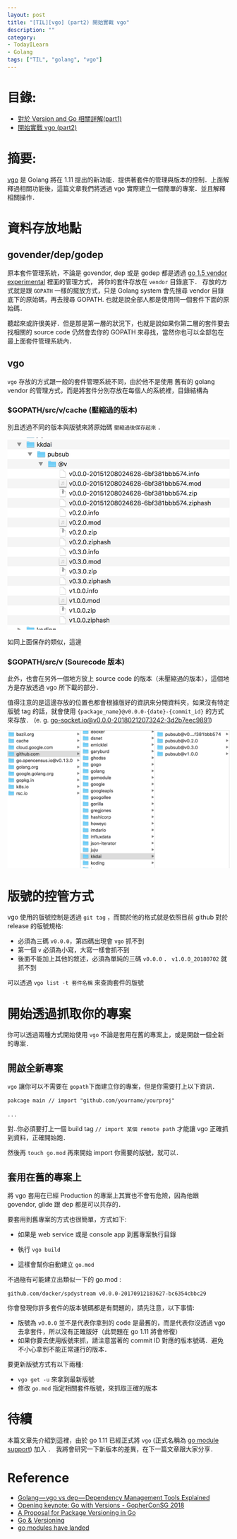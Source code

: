 ```yaml
---
layout: post
title: "[TIL][vgo] (part2) 開始實戰 vgo"
description: ""
category: 
- TodayILearn
- Golang
tags: ["TIL", "golang", "vgo"]
---
```



# 目錄:

- [對於 Version and Go 相關詳解(part1)](http://www.evanlin.com/til-vgo-explain/)
- [開始實戰 vgo (part2)](http://www.evanlin.com/til-practical-in-vgo/)

# 摘要:

 [vgo](https://blog.golang.org/versioning-proposal) 是 Golang 將在 1.11 提出的新功能．提供著套件的管理與版本的控制．上面解釋過相關功能後，這篇文章我們將透過 vgo 實際建立一個簡單的專案．並且解釋相關操作． 

# 資料存放地點

##  govender/dep/godep 

原本套件管理系統，不論是 govendor, dep 或是 godep 都是透過 [go 1.5 vendor experimental](https://github.com/golang/proposal/blob/master/design/25719-go15vendor.md) 裡面的管理方式， 將你的套件存放在 `vendor`  目錄底下． 存放的方式就是跟 `GOPATH` 一樣的擺放方式，只是 Golang system 會先搜尋 vendor 目錄底下的原始碼，再去搜尋 GOPATH. 也就是說全部人都是使用同一個套件下面的原始碼．

聽起來或許很美好．但是那是第一層的狀況下，也就是說如果你第二層的套件要去找相關的 source code 仍然會去你的 GOPATH 來尋找，當然你也可以全部包在最上面套件管理系統內．

## vgo

`vgo` 存放的方式跟一般的套件管理系統不同，由於他不是使用 舊有的 golang vendor 的管理方式，而是將套件分別存放在每個人的系統裡，目錄結構為

### $GOPATH/src/v/cache (壓縮過的版本)

別且透過不同的版本與版號來將原始碼 `壓縮過後保存起來` ．

![](../images/2018/vgo1.png)

如同上面保存的類似，這邊

### $GOPATH/src/v (Sourecode 版本) 

此外，也會在另外一個地方放上 source code 的版本（未壓縮過的版本），這個地方是存放透過 vgo 所下載的部分． 

值得注意的是這邊存放的位置也都會根據版好的資訊來分開資料夾，如果沒有特定版號 tag 的話，就會使用 `{package_name}@v0.0.0-{date}-{commit_id}` 的方式來存放． (e. g. go-socket.io@v0.0.0-20180212073242-3d2b7eec9891)

![](../images/2018/vgo2.png)



# 版號的控管方式

vgo 使用的版號控制是透過 `git tag` ，而關於他的格式就是依照目前 github 對於 release 的版號規格:

- 必須為三碼 `v0.0.0`，第四碼出現會 `vgo` 抓不到
- 第一個 `v` 必須為小寫，大寫一樣會抓不到
- 後面不能加上其他的敘述，必須為單純的三碼 `v0.0.0` ． `v1.0.0_20180702` 就抓不到

可以透過 `vgo list -t 套件名稱` 來查詢套件的版號

# 開始透過抓取你的專案

你可以透過兩種方式開始使用 `vgo` 不論是套用在舊的專案上，或是開啟一個全新的專案．

## 開啟全新專案 

`vgo` 讓你可以不需要在 `gopath`下面建立你的專案，但是你需要打上以下資訊．

```
pakcage main // import "github.com/yourname/yourproj"

...
```

對..你必須要打上一個 build tag `// import 某個 remote path` 才能讓 vgo 正確抓到資料，正確開始跑．

然後再 `touch go.mod` 再來開始 import  你需要的版號，就可以．

## 套用在舊的專案上

將 vgo 套用在已經 Production 的專案上其實也不會有危險，因為他跟 govendor, glide 跟 dep 都是可以共存的．

要套用到舊專案的方式也很簡單，方式如下:

- 如果是 web service 或是 console app 到舊專案執行目錄

- 執行 `vgo build`

- 這樣會幫你自動建立 `go.mod` 

不過極有可能建立出類似一下的 go.mod : 
```
github.com/docker/spdystream v0.0.0-20170912183627-bc6354cbbc29
```

你會發現你許多套件的版本號碼都是有問題的，請先注意，以下事情:

- 版號為 `v0.0.0` 並不是代表你拿到的 code 是最舊的，而是代表你沒透過 vgo 去拿套件，所以沒有正確版好（此問題在 go 1.11 將會修復）
- 如果你要去使用版號來抓，請注意當著的 commit ID 對應的版本號碼．避免不小心拿到不能正常運行的版本．

要更新版號方式有以下兩種:

- `vgo get -u` 來拿到最新版號
- 修改 `go.mod` 指定相關套件版號，來抓取正確的版本

# 待續

本篇文章先介紹到這裡，由於 go 1.11 已經正式將 `vgo` (正式名稱為 [go module support](https://t.co/A8LGP26kew)) 加入 ． 我將會研究一下新版本的差異，在下一篇文章跟大家分享．

# Reference

- [Golang — vgo vs dep — Dependency Management Tools Explained](https://blog.spiralscout.com/golang-vgo-dependency-management-explained-419d143204e4)
- [Opening keynote: Go with Versions - GopherConSG 2018](https://www.youtube.com/watch?v=F8nrpe0XWRg&list=PLq2Nv-Sh8EbbIjQgDzapOFeVfv5bGOoPE&index=1)
- [A Proposal for Package Versioning in Go](https://blog.golang.org/versioning-proposal)
- [Go & Versioning](https://research.swtch.com/vgo)
- [go modules have landed](https://t.co/A8LGP26kew)